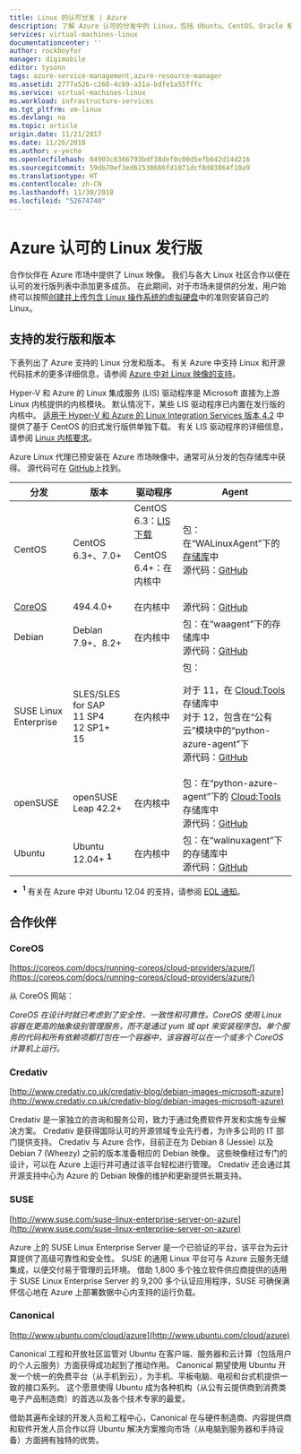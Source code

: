 ```yaml
---
title: Linux 的认可分发 | Azure
description: 了解 Azure 认可的分发中的 Linux，包括 Ubuntu、CentOS、Oracle 和 SUSE 的指南。
services: virtual-machines-linux
documentationcenter: ''
author: rockboyfor
manager: digimobile
editor: tysonn
tags: azure-service-management,azure-resource-manager
ms.assetid: 2777a526-c260-4cb9-a31a-bdfe1a55fffc
ms.service: virtual-machines-linux
ms.workload: infrastructure-services
ms.tgt_pltfrm: vm-linux
ms.devlang: na
ms.topic: article
origin.date: 11/21/2017
ms.date: 11/26/2018
ms.author: v-yeche
ms.openlocfilehash: 84903c6366793bdf38def0c00d5efb642d14d216
ms.sourcegitcommit: 59db70ef3ed61538666fd1071dcf8d03864f10a9
ms.translationtype: HT
ms.contentlocale: zh-CN
ms.lasthandoff: 11/30/2018
ms.locfileid: "52674740"
---
```

# <a name="linux-on-distributions-endorsed-by-azure"></a>Azure 认可的 Linux 发行版
合作伙伴在 Azure 市场中提供了 Linux 映像。 我们与各大 Linux 社区合作以便在认可的发行版列表中添加更多成员。 在此期间，对于市场未提供的分发，用户始终可以按照[创建并上传包含 Linux 操作系统的虚拟硬盘](/virtual-machines/linux/create-upload-generic)中的准则安装自己的 Linux。

## <a name="supported-distributions-and-versions"></a>支持的发行版和版本
下表列出了 Azure 支持的 Linux 分发和版本。 有关 Azure 中支持 Linux 和开源代码技术的更多详细信息，请参阅 [Azure 中对 Linux 映像的支持](https://support.microsoft.com/help/2941892/support-for-linux-and-open-source-technology-in-azure)。

Hyper-V 和 Azure 的 Linux 集成服务 (LIS) 驱动程序是 Microsoft 直接为上游 Linux 内核提供的内核模块。  默认情况下，某些 LIS 驱动程序已内置在发行版的内核中。 [适用于 Hyper-V 和 Azure 的 Linux Integration Services 版本 4.2](https://www.microsoft.com/download/details.aspx?id=55106) 中提供了基于 CentOS 的旧式发行版供单独下载。 有关 LIS 驱动程序的详细信息，请参阅 [Linux 内核要求](create-upload-generic.md#linux-kernel-requirements)。
<!-- Not Avaiable on Red Hat Enterprise (RHEL) -->
Azure Linux 代理已预安装在 Azure 市场映像中，通常可从分发的包存储库中获得。 源代码可在 [GitHub](https://github.com/azure/walinuxagent)上找到。

| 分发 | 版本 | 驱动程序 | Agent |
| --- | --- | --- | --- |
| CentOS |CentOS 6.3+、7.0+ |CentOS 6.3：[LIS 下载](https://www.microsoft.com/download/details.aspx?id=55106)<p>CentOS 6.4+：在内核中 |包：在“WALinuxAgent”下的[存储库](http://olcentgbl.trafficmanager.net/openlogic/6/openlogic/x86_64/RPMS/)中 <br/>源代码：[GitHub](https://github.com/Azure/WALinuxAgent) |
| [CoreOS](https://coreos.com/docs/running-coreos/cloud-providers/azure/) |494.4.0+ |在内核中 |源代码：[GitHub](https://github.com/coreos/coreos-overlay/tree/master/app-emulation/wa-linux-agent) |
| Debian |Debian 7.9+、8.2+ |在内核中 |包：在“waagent”下的存储库中 <br/>源代码：[GitHub](https://github.com/Azure/WALinuxAgent) |
| SUSE Linux Enterprise |SLES/SLES for SAP<br>11 SP4<br>12 SP1+<br>15|在内核中 |包：<p> 对于 11，在 [Cloud:Tools](https://build.opensuse.org/project/show/Cloud:Tools) 存储库中<br>对于 12，包含在“公有云”模块中的“python-azure-agent”下<br/>源代码：[GitHub](https://go.microsoft.com/fwlink/p/?LinkID=250998) |
| openSUSE |openSUSE Leap 42.2+ |在内核中 |包：在“python-azure-agent”下的 [Cloud:Tools](https://build.opensuse.org/project/show/Cloud:Tools) 存储库中 <br/>源代码：[GitHub](https://github.com/Azure/WALinuxAgent) |
| Ubuntu |Ubuntu 12.04+ **<sup>1</sup>** |在内核中 |包：在“walinuxagent”下的存储库中 <br/>源代码：[GitHub](https://github.com/Azure/WALinuxAgent) |

  - **<sup>1</sup>** 有关在 Azure 中对 Ubuntu 12.04 的支持，请参阅 [EOL 通知](https://azure.microsoft.com/blog/ubuntu-12-04-precise-pangolin-nearing-end-of-life/)。
<!--Not Available on Oracle Linux, Red Hat Enterprise Linux -->

## <a name="partners"></a>合作伙伴

### <a name="coreos"></a>CoreOS
[https://coreos.com/docs/running-coreos/cloud-providers/azure/](https://coreos.com/docs/running-coreos/cloud-providers/azure/)

从 CoreOS 网站：

*CoreOS 在设计时就已考虑到了安全性、一致性和可靠性。CoreOS 使用 Linux 容器在更高的抽象级别管理服务，而不是通过 yum 或 apt 来安装程序包。单个服务的代码和所有依赖项都打包在一个容器中，该容器可以在一个或多个 CoreOS 计算机上运行。*

### <a name="credativ"></a>Credativ
[http://www.credativ.co.uk/credativ-blog/debian-images-microsoft-azure](http://www.credativ.co.uk/credativ-blog/debian-images-microsoft-azure)

Credativ 是一家独立的咨询和服务公司，致力于通过免费软件开发和实施专业解决方案。 Credativ 是获得国际认可的开源领域专业先行者，为许多公司的 IT 部门提供支持。 Credativ 与 Azure 合作，目前正在为 Debian 8 (Jessie) 以及 Debian 7 (Wheezy) 之前的版本准备相应的 Debian 映像。 这些映像经过专门的设计，可以在 Azure 上运行并可通过该平台轻松进行管理。 Credativ 还会通过其开源支持中心为 Azure 的 Debian 映像的维护和更新提供长期支持。

<!-- Not Available on ### Oracle -->
<!-- Not Available on ### Red Hat -->
### <a name="suse"></a>SUSE
[http://www.suse.com/suse-linux-enterprise-server-on-azure](http://www.suse.com/suse-linux-enterprise-server-on-azure)

Azure 上的 SUSE Linux Enterprise Server 是一个已验证的平台，该平台为云计算提供了高级可靠性和安全性。 SUSE 的通用 Linux 平台可与 Azure 云服务无缝集成，以便交付易于管理的云环境。 借助 1,800 多个独立软件供应商提供的适用于 SUSE Linux Enterprise Server 的 9,200 多个认证应用程序，SUSE 可确保满怀信心地在 Azure 上部署数据中心内支持的运行负载。

### <a name="canonical"></a>Canonical
[http://www.ubuntu.com/cloud/azure](http://www.ubuntu.com/cloud/azure)

Canonical 工程和开放社区监管对 Ubuntu 在客户端、服务器和云计算（包括用户的个人云服务）方面获得成功起到了推动作用。 Canonical 期望使用 Ubuntu 开发一个统一的免费平台（从手机到云），为手机、平板电脑、电视和台式机提供一致的接口系列。 这个愿景使得 Ubuntu 成为各种机构（从公有云提供商到消费类电子产品制造商）的首选以及各个技术专家的最爱。

借助其遍布全球的开发人员和工程中心，Canonical 在与硬件制造商、内容提供商和软件开发人员合作以将 Ubuntu 解决方案推向市场（从电脑到服务器和手持设备）方面拥有独特的优势。

<!--Update_Description: wording update -->